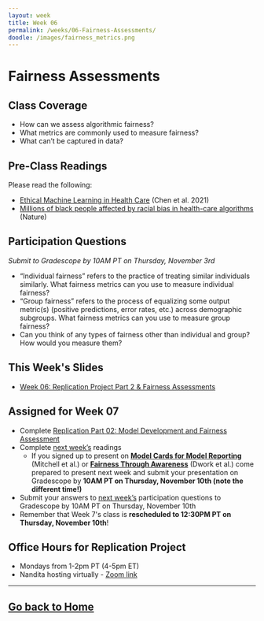 ```yaml
---
layout: week
title: Week 06
permalink: /weeks/06-Fairness-Assessments/
doodle: /images/fairness_metrics.png
---
```


# Fairness Assessments

## Class Coverage
* How can we assess algorithmic fairness? 
* What metrics are commonly used to measure fairness? 
* What can’t be captured in data?

## Pre-Class Readings
Please read the following:
* [Ethical Machine Learning in Health Care](https://www.annualreviews.org/doi/full/10.1146/annurev-biodatasci-092820-114757) (Chen et al. 2021)
* [Millions of black people affected by racial bias in health-care algorithms](https://www.nature.com/articles/d41586-019-03228-6) (Nature)

## Participation Questions 
_Submit to Gradescope by 10AM PT on Thursday, November 3rd_
* “Individual fairness” refers to the practice of treating similar individuals similarly. What fairness metrics can you use to measure individual fairness?
* “Group fairness” refers to the process of equalizing some output metric(s) (positive predictions, error rates, etc.) across demographic subgroups. What fairness metrics can you use to measure group fairness?
* Can you think of any types of fairness other than individual and group? How would you measure them?

## This Week's Slides
* [Week 06: Replication Project Part 2 & Fairness Assessments](https://github.com/nanrahman/capstone-responsible-ai/blob/669855ff9660ab81b0872e60298fdee1dae98fb1/notes/week-06/week_6_slides.pdf)

## Assigned for Week 07
* Complete [Replication Part 02: Model Development and Fairness Assessment](https://github.com/nanrahman/capstone-responsible-ai/blob/fa968aec5d392ac1036cf795ca93e8d084e847ec/notes/week-06/replication-project-part-02-model-dev-fairness-eval.ipynb)
* Complete [next week’s](https://nanrahman.github.io/capstone-responsible-ai/weeks/07-Bias-Mitigation/) readings
    * If you signed up to present on [**Model Cards for Model Reporting**](https://arxiv.org/abs/1810.03993) (Mitchell et al.) or [**Fairness Through Awareness**](https://arxiv.org/abs/1104.3913) (Dwork et al.) come prepared to present next week and submit your presentation on Gradescope by **10AM PT on Thursday, November 10th (note the different time!)**
* Submit your answers to [next week’s](https://nanrahman.github.io/capstone-responsible-ai/weeks/07-Bias-Mitigation/) participation questions to Gradescope by 10AM PT on Thursday, November 10th
* Remember that Week 7's class is **rescheduled to 12:30PM PT on Thursday, November 10th**!

## Office Hours for Replication Project
* Mondays from 1-2pm PT (4-5pm ET)
* Nandita hosting virtually - [Zoom link](https://github.com/nanrahman/capstone-responsible-ai/blob/85fa88b88441f0dcd04e9fa84519ab0aa7090df2/notes/week-04/replication-office-hour-zoom-info.md)

---
[Go back to Home](https://nanrahman.github.io/capstone-responsible-ai/)
---

